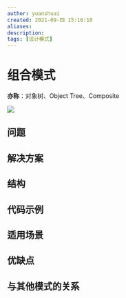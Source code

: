 ```yaml
---
author: yuanshuai
created: 2021-09-四 15:16:10
aliases: 
description:
tags: [设计模式]
---
```


# 组合模式
**亦称**：对象树、Object Tree、Composite

![](Pasted%20image%2020210930151834.png)

## 问题
## 解决方案
## 结构
## 代码示例
## 适用场景
## 优缺点
## 与其他模式的关系
